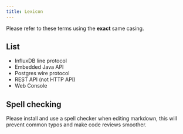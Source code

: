 ```yaml
---
title: Lexicon
---
```


Please refer to these terms using the **exact** same casing.

## List

- InfluxDB line protocol
- Embedded Java API
- Postgres wire protocol
- REST API (not HTTP API)
- Web Console

## Spell checking

Please install and use a spell checker when editing markdown, this will prevent
common typos and make code reviews smoother.
